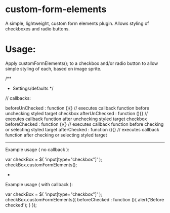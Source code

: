 custom-form-elements
====================

A simple, lightweight, custom form elements plugin.  Allows styling of checkboxes and radio buttons.

Usage:
====================

Apply customFormElements(); to a checkbox and/or radio button to allow simple styling of each, based on image sprite.


/**
 *  Settings/defaults
 */

// callbacks:

beforeUnChecked : function (){} // executes callback function before unchecking styled target checkbox
afterUnChecked : function (){}  // executes callback function after unchecking styled target checkbox
beforeChecked : function (){}   // executes callback function before checking or selecting styled target
afterChecked : function (){}    // executes callback function after checking or selecting styled target

---

Example usage ( no callback ):

var checkBox = $( 'input[type="checkbox"]' );
checkBox.customFormElements();

-

Example usage ( with callback ):

var checkBox = $( 'input[type="checkbox"]' );
checkBox.customFormElements({
  beforeChecked : function (){
    alert('Before checked');
  }
});
